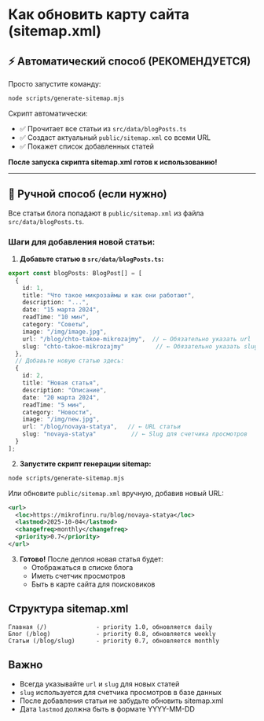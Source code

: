 # Как обновить карту сайта (sitemap.xml)

## ⚡ Автоматический способ (РЕКОМЕНДУЕТСЯ)

Просто запустите команду:

```bash
node scripts/generate-sitemap.mjs
```

Скрипт автоматически:
- ✅ Прочитает все статьи из `src/data/blogPosts.ts`
- ✅ Создаст актуальный `public/sitemap.xml` со всеми URL
- ✅ Покажет список добавленных статей

**После запуска скрипта sitemap.xml готов к использованию!**

---

## 📝 Ручной способ (если нужно)

Все статьи блога попадают в `public/sitemap.xml` из файла `src/data/blogPosts.ts`.

### Шаги для добавления новой статьи:

1. **Добавьте статью в `src/data/blogPosts.ts`:**

```typescript
export const blogPosts: BlogPost[] = [
  {
    id: 1,
    title: "Что такое микрозаймы и как они работают",
    description: "...",
    date: "15 марта 2024",
    readTime: "10 мин",
    category: "Советы",
    image: "/img/image.jpg",
    url: "/blog/chto-takoe-mikrozajmy",  // ← Обязательно указать url
    slug: "chto-takoe-mikrozajmy"         // ← Обязательно указать slug
  },
  // Добавьте новую статью здесь:
  {
    id: 2,
    title: "Новая статья",
    description: "Описание",
    date: "20 марта 2024",
    readTime: "5 мин",
    category: "Новости",
    image: "/img/new.jpg",
    url: "/blog/novaya-statya",   // ← URL статьи
    slug: "novaya-statya"          // ← Slug для счетчика просмотров
  }
];
```

2. **Запустите скрипт генерации sitemap:**

```bash
node scripts/generate-sitemap.mjs
```

Или обновите `public/sitemap.xml` вручную, добавив новый URL:

```xml
<url>
  <loc>https://mikrofinru.ru/blog/novaya-statya</loc>
  <lastmod>2025-10-04</lastmod>
  <changefreq>monthly</changefreq>
  <priority>0.7</priority>
</url>
```

3. **Готово!** После деплоя новая статья будет:
   - Отображаться в списке блога
   - Иметь счетчик просмотров
   - Быть в карте сайта для поисковиков

## Структура sitemap.xml

```
Главная (/)              - priority 1.0, обновляется daily
Блог (/blog)             - priority 0.8, обновляется weekly  
Статьи (/blog/slug)      - priority 0.7, обновляется monthly
```

## Важно

- Всегда указывайте `url` и `slug` для новых статей
- `slug` используется для счетчика просмотров в базе данных
- После добавления статьи не забудьте обновить sitemap.xml
- Дата `lastmod` должна быть в формате YYYY-MM-DD